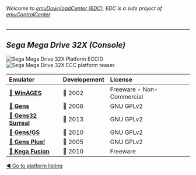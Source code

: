 ###### Welcome to [emuDownloadCenter (EDC)](https://github.com/PhoenixInteractiveNL/emuDownloadCenter/wiki/), EDC is a side project of [emuControlCenter](https://github.com/PhoenixInteractiveNL/emuControlCenter/wiki/)
***
## _Sega Mega Drive 32X (Console)_
![](https://raw.githubusercontent.com/wiki/PhoenixInteractiveNL/emuDownloadCenter/images_platform/ecc_32x_cell.png "Sega Mega Drive 32X Platform ECCID")
![](https://raw.githubusercontent.com/wiki/PhoenixInteractiveNL/emuDownloadCenter/images_platform/ecc_32x_teaser.png "Sega Mega Drive 32X ECC platform teaser.")

| Emulator | Developement | License |
|:---------|:-------------|:--------|
| [:file_folder: **WinAGES**](https://github.com/PhoenixInteractiveNL/emuDownloadCenter/wiki/Emulator-ages#menu) | :red_circle: 2002 | Freeware - Non-Commercial |
| [:file_folder: **Gens**](https://github.com/PhoenixInteractiveNL/emuDownloadCenter/wiki/Emulator-gens#menu) | :red_circle: 2006 | GNU GPLv2 |
| [:file_folder: **Gens32 Surreal**](https://github.com/PhoenixInteractiveNL/emuDownloadCenter/wiki/Emulator-gens32#menu) | :red_circle: 2013 | GNU GPLv2 |
| [:file_folder: **Gens/GS**](https://github.com/PhoenixInteractiveNL/emuDownloadCenter/wiki/Emulator-gensgs#menu) | :red_circle: 2010 | GNU GPLv2 |
| [:file_folder: **Gens Plus!**](https://github.com/PhoenixInteractiveNL/emuDownloadCenter/wiki/Emulator-gensplus#menu) | :red_circle: 2005 | GNU GPLv2 |
| [:file_folder: **Kega Fusion**](https://github.com/PhoenixInteractiveNL/emuDownloadCenter/wiki/Emulator-kegafusion#menu) | :red_circle: 2010 | Freeware |

[:arrow_backward: Go to platform listing](https://github.com/PhoenixInteractiveNL/emuDownloadCenter/wiki/EDC-Platform-List)
